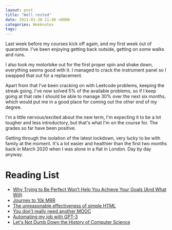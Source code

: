 ```yaml
---
layout: post
title: "Well rested"
date: 2021-01-30 11:40 +0000
categories: Weeknotes
tags:
---
```


Last week before my courses kick off again, and my first week out of quarantine.
I've been enjoying getting back outside, getting on some walks and runs.
<!--more-->
I also took my motorbike out for the first proper spin and shake down,
everything seems good with it. I managed to crack the instrument panel so I
swapped that out for a replacement.

Apart from that I've been cracking on with Leetcode problems, keeping the
streak going. I've now solved 5% of the available problems, so if I keep going
at that rate I should be able to manage 30% over the next six months, which
would put me in a good place for coming out the other end of my degree.

I'm a little nervous/excited about the new term, I'm expecting it to be a lot
tougher and less introductory, but that's what I'm on the course for. The
grades so far have been positive.

Getting through the isolation of the latest lockdown, very lucky to be with
family at the moment. It's a lot easier and healthier than the first two months
back in March 2020 when I was alone in a flat in London. Day by day anyway.

# Reading List
- [Why Trying to Be Perfect Won’t Help You Achieve Your Goals (And What Will)](https://jamesclear.com/repetitions)
- [Journey to 10k MRR](https://www.bannerbear.com/journey-to-10k-mrr/)
- [The unreasonable effectiveness of simple HTML](https://shkspr.mobi/blog/2021/01/the-unreasonable-effectiveness-of-simple-html/)
- [You don't really need another MOOC](https://eugeneyan.com/writing/you-dont-need-another-mooc/)
- [Automating my job with GPT-3](https://blog.seekwell.io/gpt3)
- [Let's Not Dumb Down the History of Computer Science](https://cacm.acm.org/opinion/articles/250078-lets-not-dumb-down-the-history-of-computer-science/fulltext)
